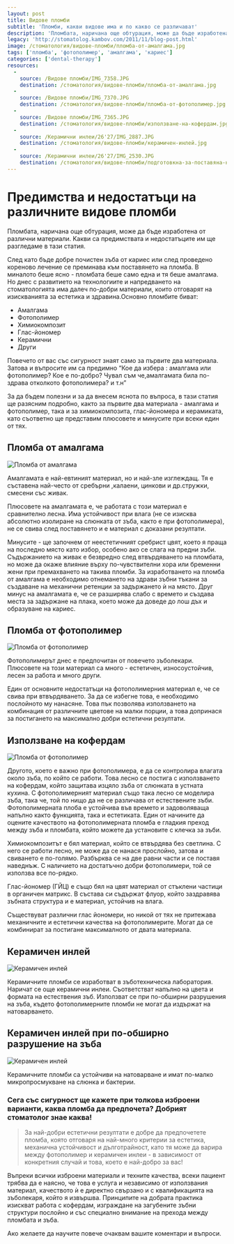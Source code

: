 ```yaml
---
layout: post
title: Видове пломби
subtitle: 'Пломби, какви видове има и по какво се различават'
description: 'Пломбата, наричана още обтурация, може да бъде изработена от различни материали. Kакви са предимствата и недостатъците им?'
legacy: 'http://stomatolog.kambov.com/2011/11/blog-post.html'
image: /стоматология/видове-пломби/пломба-от-амалгама.jpg
tags: ['пломба', 'фотополимер', 'амалгама', 'кариес']
categories: ['dental-therapy']
resources:
  -
    source: /Видове пломби/IMG_7358.JPG
    destination: /стоматология/видове-пломби/пломба-от-амалгама.jpg
  -
    source: /Видове пломби/IMG_7370.JPG
    destination: /стоматология/видове-пломби/пломба-от-фотополимер.jpg
  -
    source: /Видове пломби/IMG_7365.JPG
    destination: /стоматология/видове-пломби/използване-на-кофердам.jpg
  -
    source: /Керамични инлеи/26'27/IMG_2887.JPG
    destination: /стоматология/видове-пломби/керамичен-инлей.jpg
  -
    source: /Керамични инлеи/26'27/IMG_2530.JPG
    destination: /стоматология/видове-пломби/подготовкна-за-поставяна-на-инлей.jpg
---
```

# Предимства и недостатъци на различните видове пломби

Пломбата, наричана още обтурация, може да бъде изработена от различни материали. Kакви са предимствата и недостатъците им ще разгледаме в тази статия.

След като бъде добре почистен зъба от кариес или след проведено кореново лечение се преминава към поставянето на пломба. В миналото беше ясно - пломбата беше само една и тя беше амалгама. Но днес с развитието на технологиите и напредването на стоматологията има далеч по-добри материали, които отговарят на изискванията за естетика и здравина.Основно пломбите биват:

- Амалгама
- Фотополимер
- Химиокомпозит
- Глас-йономер
- Керамични
- Други

Повечето от вас със сигурност знаят само за първите два материала. Затова и въпросите им са предимно “Кое да избера : амалгама или фотополимер? Кое е по-добро? Чувал съм че,амалгамата била по-здрава отколкото фотополимера? и т.н”

За да бъдем полезни и за да внесем яснота по въпроса, в тази статия ще разясним подробно, както за първите два материала - амалгама и фотополимер, така и за химиокомпозита, глас-йономера и керамиката, като съответно ще представим плюсовете и минусите при всеки един от тях.

## Пломба от амалгама
![Пломба от амалгама](видове-пломби/пломба-от-амалгама.jpg)

Амалгамата е най-евтиният материал, но и най-зле изглеждащ. Тя е съставена най-често от сребърни ,калаени, цинкови и др.стружки, смесени със живак.

Плюсовете на амалгамата е, че работата с този материал е сравнително лесна. Има устойчивост при влага (не се изисква абсолютно изолиране на слюнката от зъба, както е при фотополимера), не се свива след поставянето и е материал с доказани резултати.

Минусите - ще започнем от неестетичният сребрист цвят, което я праща на последно място като избор, особено ако се слага на предни зъби. Съдържанието на живак е безвредно след втвърдяването на пломбата, но може да окаже влияние върху по-чувствителни хора или бременни жени при премахването на такива пломби. За изработването на пломба от амалгама е необходимо отнемането на здрави зъбни тъкани за създаване на механични ретенции за задържането ѝ на място. Друг минус на амалгамата е, че се разширява слабо с времето и създава места за задържане на плака, което може да доведе до лош дъх и образуване на кариес.

## Пломба от фотополимер
![Пломба от фотополимер](видове-пломби/пломба-от-фотополимер.jpg)

Фотополимерът днес е предпочитан от повечето зъболекари. Плюсовете на този материал са много - естетичен, износоустойчив, лесен за работа и много други.

Един от основните недостатъци на фотополимерния материал е, че се свива при втвърдяването. За да се избегне това, е необходимо послойното му нанасяне. Това пък позволява използването на комбинация от различните цветове на малки порции, а това допринася за постигането на максимално добри естетични резултати.

## Използване на кофердам
![Пломба от фотополимер](видове-пломби/използване-на-кофердам.jpg)

Другото, което е важно при фотополимера, е да се контролира влагата около зъба, по който се работи. Това лесно се постига с използването на кофердам, който защитава изцяло зъба от слюнката в устната кухина. С фотополимерният материал също така лесно се моделира зъба, така че, той по нищо да не се различава от естествените зъби. Фотополимерната плоба е устойчива във времето и задоволяваща напълно както функцията, така и естетиката. Един от начините да оцените качеството на фотополимерната пломба е гладкия преход между зъба и пломбата, който можете да установите с клечка за зъби.

Химиокомпозитът е бял материал, който се втвърдява без светлина. С него се работи лесно, не може да се нанася прослойно, затова и свиването е по-голямо. Разбърква се на две равни части и се поставя наведнъж. С наличието на достатъчно добри фотополимери, той се използва все по-рядко.

Глас-йономер (ГЙЦ) е също бял на цвят материал от стъклени частици в органичен матрикс. В състава си съдържат флуор, който заздравява зъбната структура и е материал, устойчив на влага.

Съществуват различни глас йономери, но никой от тях не притежава механичните и естетични качества на фотополимерите. Могат да се комбинират за постигане максималното от двата материала.

## Керамичен инлей
![Керамичен инлей](видове-пломби/керамичен-инлей.jpg)

Керамичните пломби се изработват в зъботехническа лаборатория. Наричат се още керамични инлеи. Съответстват напълно на цвета и формата на естествения зъб. Използват се при по-обширни разрушения на зъба, където фотополимерните пломби не могат да издържат на натоварването. 

## Керамичен инлей при по-обширно разрушение на зъба
![Керамичен инлей](видове-пломби/подготовкна-за-поставяна-на-инлей.jpg)

Керамичните пломби са устойчиви на натоварване и имат по-малко микропросмукване на слюнка и бактерии.

### Сега със сигурност ще кажете при толкова изброени варианти, каква пломба да предпочета? Добрият стоматолог знае каква! ####

> За най-добри естетични резултати е добре да предпочетете пломба, която отговаря на най-много критерии за естетика, механична устойчивост и дълготрайност, като тя може да варира между фотополимер и керамичен инлеи - в зависимост от конкретния случай и това, което е най-добро за вас!

Въпреки всички изброени материали и техните качества, всеки пациент трябва да е наясно, че това е услуга и независимо от използвания материал, качеството ѝ е директно свързано и с квалификацията на зъболекаря, който я извършва. Принципите на добрата практика изискват работа с кофердам, изграждане на загубените зъбни структури послойно и със специално внимание на прехода между пломбата и зъба.

Ако желаете да научите повече очаквам вашите коментари и въпроси.